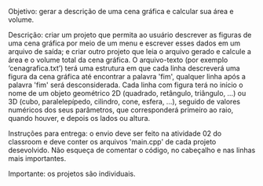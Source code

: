 Objetivo: gerar a descrição de uma cena gráfica e calcular sua área e volume.

Descrição: criar um projeto que permita ao usuário descrever as figuras de uma cena gráfica por meio de um menu e escrever esses dados em um arquivo de saída; e criar outro projeto que leia o arquivo gerado e calcule a área e o volume total da cena gráfica. O arquivo-texto (por exemplo ‘cenagrafica.txt’) terá uma estrutura em que cada linha descreverá uma figura da cena gráfica até encontrar a palavra 'fim', qualquer linha após a palavra 'fim' será desconsiderada. Cada linha com figura terá no início o nome de um objeto geométrico 2D (quadrado, retângulo, triângulo, …) ou 3D (cubo, paralelepípedo, cilindro, cone, esfera, …), seguido de valores numéricos dos seus parâmetros, que corresponderá primeiro ao raio, quando houver, e depois os lados ou altura. 

Instruções para entrega: o envio deve ser feito na atividade 02 do classroom e deve conter os arquivos 'main.cpp' de cada projeto desevolvido. Não esqueça de comentar o código, no cabeçalho e nas linhas mais importantes.

Importante: os projetos são individuais.
